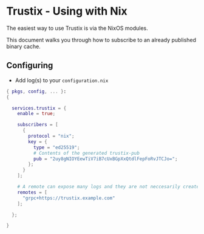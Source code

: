 # Trustix - Using with Nix

The easiest way to use Trustix is via the NixOS modules.

This document walks you through how to subscribe to an already published binary cache.

## Configuring

- Add log(s) to your `configuration.nix`
``` nix
{ pkgs, config, ... }:
{

  services.trustix = {
    enable = true;

    subscribers = [
      {
        protocol = "nix";
        key = {
          type = "ed25519";
          # Contents of the generated trustix-pub
          pub = "2uy8gNIOYEewTiV7iB7cUxBGpXxQtdlFepFoRvJTCJo=";
        };
      }
    ];

    # A remote can expose many logs and they are not neccesarily created by the remote in question
    remotes = [
      "grpc+https://trustix.example.com"
    ];

  };

}
```
